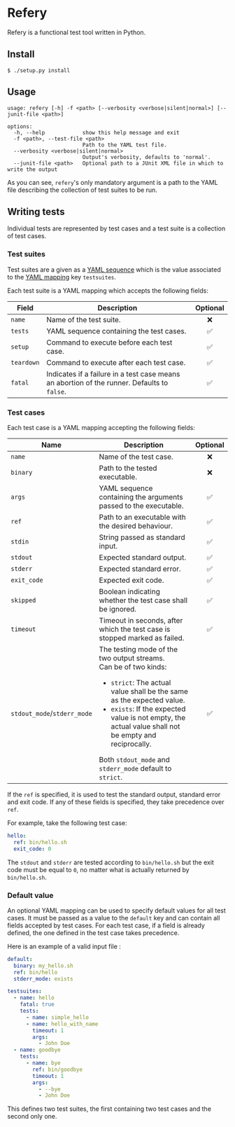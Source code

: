 # Refery

Refery is a functional test tool written in Python.

## Install

```
$ ./setup.py install
```

## Usage

```
usage: refery [-h] -f <path> [--verbosity <verbose|silent|normal>] [--junit-file <path>]

options:
  -h, --help            show this help message and exit
  -f <path>, --test-file <path>
                        Path to the YAML test file.
  --verbosity <verbose|silent|normal>
                        Output's verbosity, defaults to 'normal'.
  --junit-file <path>   Optional path to a JUnit XML file in which to write the output
```

As you can see, `refery`'s only mandatory argument is a path to the YAML file
describing the collection of test suites to be run.

## Writing tests

Individual tests are represented by test cases and a test suite is a collection
of test cases.

### Test suites

Test suites are a given as a
[YAML sequence](https://yaml.org/spec/1.0/#syntax-collect-seq) which is the
value associated to the
[YAML mapping](https://yaml.org/spec/1.0/#syntax-collect-map) key `testsuites`.

Each test suite is a YAML mapping which accepts the following fields:

| Field      | Description                                                                                 | Optional |
|------------|---------------------------------------------------------------------------------------------|:--------:|
| `name`     | Name of the test suite.                                                                     |    ❌     |
| `tests`    | YAML sequence containing the test cases.                                                    |    ✅     |
| `setup`    | Command to execute before each test case.                                                   |    ✅     |  
| `teardown` | Command to execute after each test case.                                                    |    ✅     |  
| `fatal`    | Indicates if a failure in a test case means an abortion of the runner. Defaults to `false`. |    ✅     |  

### Test cases

Each test case is a YAML mapping accepting the following fields:

| Name                        | Description                                                                                                                                                                                                                                                                                                                      | Optional |
|-----------------------------|----------------------------------------------------------------------------------------------------------------------------------------------------------------------------------------------------------------------------------------------------------------------------------------------------------------------------------|:--------:|
| `name`                      | Name of the test case.                                                                                                                                                                                                                                                                                                           |    ❌     |
| `binary`                    | Path to the tested executable.                                                                                                                                                                                                                                                                                                   |    ❌     |
| `args`                      | YAML sequence containing the arguments passed to the executable.                                                                                                                                                                                                                                                                 |    ✅     |
| `ref`                       | Path to an executable with the desired behaviour.                                                                                                                                                                                                                                                                                |    ✅     |
| `stdin`                     | String passed as standard input.                                                                                                                                                                                                                                                                                                 |    ✅     |
| `stdout`                    | Expected standard output.                                                                                                                                                                                                                                                                                                        |    ✅     |
| `stderr`                    | Expected standard error.                                                                                                                                                                                                                                                                                                         |    ✅     |
| `exit_code`                 | Expected exit code.                                                                                                                                                                                                                                                                                                              |    ✅     |
| `skipped`                   | Boolean indicating whether the test case shall be ignored.                                                                                                                                                                                                                                                                       |    ✅     |
| `timeout`                   | Timeout in seconds, after which the test case is stopped marked as failed.                                                                                                                                                                                                                                                       |    ✅     |
| `stdout_mode`/`stderr_mode` | The testing mode of the two output streams. <br/>Can be of two kinds:<ul><li>`strict`: The actual value shall be the same as the expected value.</li><li>`exists`: If the expected value is not empty, the actual value shall not be empty and reciprocally.</li></ul> Both `stdout_mode` and `stderr_mode` default to `strict`. |    ✅     |

If the `ref` is specified, it is used to test the standard output, standard
error and exit code. If any of these fields is specified, they take precedence
over `ref`.

For example, take the following test case:

```yaml
hello:
  ref: bin/hello.sh
  exit_code: 0
```

The `stdout` and `stderr` are tested according to `bin/hello.sh` but the exit
code must be equal to `0`, no matter what is actually returned by
`bin/hello.sh`.

### Default value

An optional YAML mapping can be used to specify default values for all test
cases. It must be passed as a value to the `default` key and can contain all
fields accepted by test cases. For each test case, if a field is already
defined, the one defined in the test case takes precedence.

Here is an example of a valid input file :

```yaml
default:
  binary: my_hello.sh
  ref: bin/hello
  stderr_mode: exists

testsuites:
  - name: hello
    fatal: true
    tests:
      - name: simple_hello
      - name: hello_with_name
        timeout: 1
        args:
          - John Doe
  - name: goodbye
    tests:
      - name: bye
        ref: bin/goodbye
        timeout: 1
        args:
          - --bye
          - John Doe
```

This defines two test suites, the first containing two test cases and the second
only one. 
